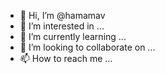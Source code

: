 - 👋 Hi, I’m @hamamav
- 👀 I’m interested in ...
- 🌱 I’m currently learning ...
- 💞️ I’m looking to collaborate on ...
- 📫 How to reach me ...

<!---
hamamav/hamamav is a ✨ special ✨ repository because its `README.md` (this file) appears on your GitHub profile.
You can click the Preview link to take a look at your changes.
--->
